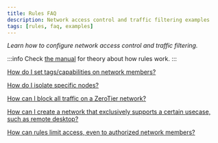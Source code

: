 ```yaml
---
title: Rules FAQ
description: Network access control and traffic filtering examples
tags: [rules, faq, examples]
---
```


*Learn how to configure network access control and traffic filtering.*

:::info
Check [the manual](./rules.md) for theory about how rules work.
:::

[How do I set tags/capabilities on network members?](/faq/rulestags)

[How do I isolate specific nodes?](/faq/rulesnodeisolation)

[How can I block all traffic on a ZeroTier network?](/faq/rulesblock)

[How can I create a network that exclusively supports a certain usecase, such as remote desktop?](/faq/rulesrdponly)

[How can rules limit access, even to authorized network members?](/faq/rulesaccess)
